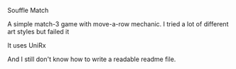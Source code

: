 Souffle Match

A simple match-3 game with move-a-row mechanic.
I tried a lot of different art styles but failed it

It uses UniRx

And I still don't know how to write a readable readme file.


